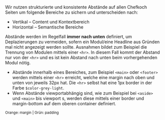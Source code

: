 Wir nutzen strukturierte und konsistente Abstände auf allen Chefkoch Seiten um folgende Bereiche zu sichern und unterscheiden nach:
- Vertikal – Content und Kontextbereich
- Horizontal – Semantische Bereiche

Abstände werden im Regelfall __immer nach unten__ definiert, um Deplazierungen zu vermeiden, sofern ein Modul/eine Headline aus Gründen mal nicht angezeigt werden sollte.
Ausnahmen bildet zum Beispiel die Trennung von Modulen mittels einer `<hr>`. In diesem Fall kommt der Abstand nur von der `<hr>` und es ist kein Abstand nach unten beim vorhergehenden Modul nötig.

- Abstände innerhalb eines Bereiches, zum Beispiel `<main>` oder `<footer>` werden mittels einer `<hr>` erreicht, welche eine margin nach oben und unten von jeweils 32px hat. Die `<hr>` selbst hat eine 1px border in der Farbe `$color-grey-light`.
- Wenn Abstände viewportabhängig sind, wie zum Beispiel bei `<aside>` und `<main>` bis viewport s, werden diese mittels einer border und margin-bottom auf dem oberen container definiert.

<small>Orange: margin | Grün: padding</small>